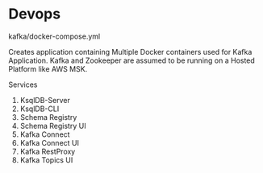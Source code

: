 # Devops

kafka/docker-compose.yml

Creates application containing Multiple Docker containers used for Kafka Application. Kafka and Zookeeper are assumed to be running on a Hosted Platform like AWS MSK.

Services
1. KsqlDB-Server
2. KsqlDB-CLI
3. Schema Registry
4. Schema Registry UI
5. Kafka Connect
6. Kafka Connect UI
7. Kafka RestProxy
8. Kafka Topics UI
